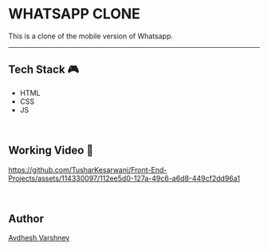 # **WHATSAPP CLONE**

This is a clone of the mobile version of Whatsapp.

---

## **Tech Stack 🎮**

- HTML
- CSS
- JS

<br>


## **Working Video 📸**

https://github.com/TusharKesarwani/Front-End-Projects/assets/114330097/112ee5d0-127a-49c6-a6d8-449cf2dd96a1

<br>


## **Author**

[Avdhesh Varshney](https://github.com/Avdhesh-Varshney)

